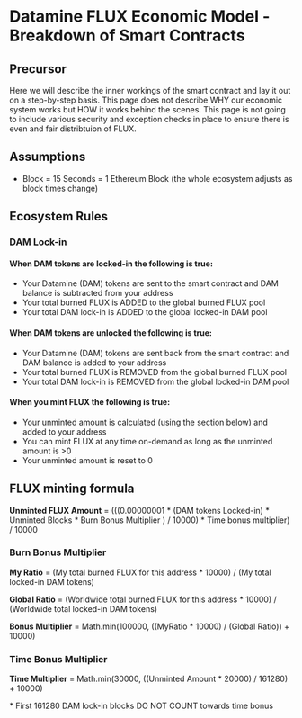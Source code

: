 # Datamine FLUX Economic Model - Breakdown of Smart Contracts

## Precursor

Here we will describe the inner workings of the smart contract and lay it out on a step-by-step basis. This page does not describe WHY our economic system works but HOW it works behind the scenes. This page is not going to include various security and exception checks in place to ensure there is even and fair distribtuion of FLUX.

## Assumptions

- Block = 15 Seconds = 1 Ethereum Block (the whole ecosystem adjusts as block times change)

## Ecosystem Rules

### DAM Lock-in

#### When DAM tokens are locked-in the following is true:

- Your Datamine (DAM) tokens are sent to the smart contract and DAM balance is subtracted from your address
- Your total burned FLUX is ADDED to the global burned FLUX pool
- Your total DAM lock-in is ADDED to the global locked-in DAM pool

#### When DAM tokens are unlocked the following is true:

- Your Datamine (DAM) tokens are sent back from the smart contract and DAM balance is added to your address
- Your total burned FLUX is REMOVED from the global burned FLUX pool
- Your total DAM lock-in is REMOVED from the global locked-in DAM pool

#### When you mint FLUX the following is true:

- Your unminted amount is calculated (using the section below) and added to your address
- You can mint FLUX at any time on-demand as long as the unminted amount is >0
- Your unminted amount is reset to 0

## FLUX minting formula

**Unminted FLUX Amount** = (((0.00000001 * (DAM tokens Locked-in) * Unminted Blocks * Burn Bonus Multiplier ) / 10000) * Time bonus multiplier) / 10000

### Burn Bonus Multiplier

**My Ratio** = (My total burned FLUX for this address * 10000) / (My total locked-in DAM tokens)

**Global Ratio** = (Worldwide total burned FLUX for this address * 10000) / (Worldwide total locked-in DAM tokens)

**Bonus Multiplier** = Math.min(100000, ((MyRatio * 10000) / (Global Ratio)) + 10000)

### Time Bonus Multiplier

**Time Multiplier** = Math.min(30000, ((Unminted Amount * 20000) / 161280) + 10000)

\* First 161280 DAM lock-in blocks DO NOT COUNT towards time bonus


